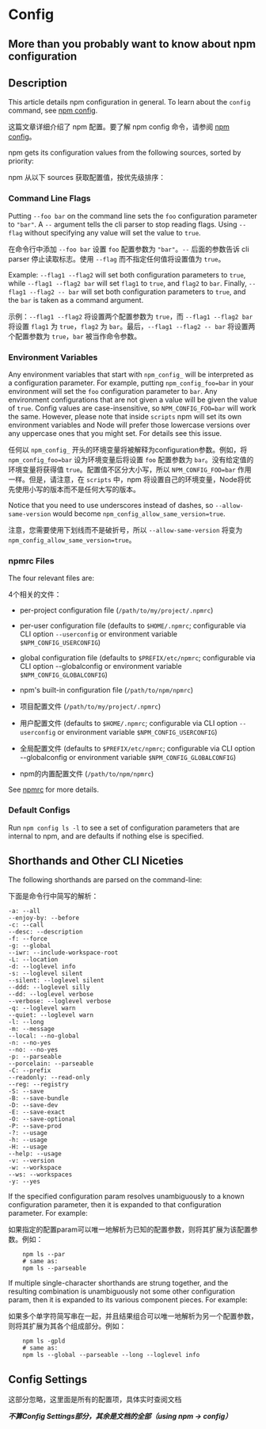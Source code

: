 # Config

## More than you probably want to know about npm configuration

## Description

This article details npm configuration in general. To learn about the `config` command, see [npm config](https://docs.npmjs.com/cli/v10/commands/npm-config).

这篇文章详细介绍了 npm 配置。要了解 npm config 命令，请参阅 [npm config](https://docs.npmjs.com/cli/v10/commands/npm-config)。

npm gets its configuration values from the following sources, sorted by priority:

npm 从以下 sources 获取配置值，按优先级排序：

### Command Line Flags

Putting `--foo bar` on the command line sets the `foo` configuration parameter to `"bar"`. A `--` argument tells the cli parser to stop reading flags. Using `--flag` without specifying any value will set the value to `true`.

在命令行中添加 `--foo bar` 设置 `foo` 配置参数为 `"bar"`。`--` 后面的参数告诉 cli parser 停止读取标志。使用 `--flag` 而不指定任何值将设置值为 `true`。

Example: `--flag1 --flag2` will set both configuration parameters to `true`, while `--flag1 --flag2 bar` will set `flag1` to `true`, and `flag2` to `bar`. Finally, `--flag1 --flag2 -- bar` will set both configuration parameters to `true`, and the `bar` is taken as a command argument.

示例：`--flag1 --flag2` 将设置两个配置参数为 `true`，而 `--flag1 --flag2 bar` 将设置 `flag1` 为 `true`，`flag2` 为 `bar`。最后，`--flag1 --flag2 -- bar` 将设置两个配置参数为 `true`，`bar` 被当作命令参数。

### Environment Variables

Any environment variables that start with `npm_config_` will be interpreted as a configuration parameter. For example, putting `npm_config_foo=bar` in your environment will set the `foo` configuration parameter to `bar`. Any environment configurations that are not given a value will be given the value of `true`. Config values are case-insensitive, so `NPM_CONFIG_FOO=bar` will work the same. However, please note that inside `scripts` npm will set its own environment variables and Node will prefer those lowercase versions over any uppercase ones that you might set. For details see this issue.

任何以 `npm_config_` 开头的环境变量将被解释为configuration参数。例如，将 `npm_config_foo=bar` 设为环境变量后将设置 `foo` 配置参数为 `bar`。没有给定值的环境变量将获得值 `true`。配置值不区分大小写，所以 `NPM_CONFIG_FOO=bar` 作用一样。但是，请注意，在 `scripts` 中，npm 将设置自己的环境变量，Node将优先使用小写的版本而不是任何大写的版本。

Notice that you need to use underscores instead of dashes, so `--allow-same-version` would become `npm_config_allow_same_version=true`.

注意，您需要使用下划线而不是破折号，所以 `--allow-same-version` 将变为 `npm_config_allow_same_version=true`。

### npmrc Files

The four relevant files are:

4个相关的文件：

- per-project configuration file (`/path/to/my/project/.npmrc`)
- per-user configuration file (defaults to `$HOME/.npmrc`; configurable via CLI option `--userconfig` or environment variable `$NPM_CONFIG_USERCONFIG`)
- global configuration file (defaults to `$PREFIX/etc/npmrc`; configurable via CLI option --globalconfig or environment variable `$NPM_CONFIG_GLOBALCONFIG`)
- npm's built-in configuration file (`/path/to/npm/npmrc`)


- 项目配置文件 (`/path/to/my/project/.npmrc`)
- 用户配置文件 (defaults to `$HOME/.npmrc`; configurable via CLI option `--userconfig` or environment variable `$NPM_CONFIG_USERCONFIG`)
- 全局配置文件 (defaults to `$PREFIX/etc/npmrc`; configurable via CLI option --globalconfig or environment variable `$NPM_CONFIG_GLOBALCONFIG`)
- npm的内置配置文件 (`/path/to/npm/npmrc`)

See [npmrc](https://docs.npmjs.com/cli/v10/configuring-npm/npmrc) for more details.

### Default Configs

Run `npm config ls -l` to see a set of configuration parameters that are internal to npm, and are defaults if nothing else is specified.

## Shorthands and Other CLI Niceties

The following shorthands are parsed on the command-line:

下面是命令行中简写的解析：

```shell
-a: --all
--enjoy-by: --before
-c: --call
--desc: --description
-f: --force
-g: --global
--iwr: --include-workspace-root
-L: --location
-d: --loglevel info
-s: --loglevel silent
--silent: --loglevel silent
--ddd: --loglevel silly
--dd: --loglevel verbose
--verbose: --loglevel verbose
-q: --loglevel warn
--quiet: --loglevel warn
-l: --long
-m: --message
--local: --no-global
-n: --no-yes
--no: --no-yes
-p: --parseable
--porcelain: --parseable
-C: --prefix
--readonly: --read-only
--reg: --registry
-S: --save
-B: --save-bundle
-D: --save-dev
-E: --save-exact
-O: --save-optional
-P: --save-prod
-?: --usage
-h: --usage
-H: --usage
--help: --usage
-v: --version
-w: --workspace
--ws: --workspaces
-y: --yes
```

If the specified configuration param resolves unambiguously to a known configuration parameter, then it is expanded to that configuration parameter. For example:

如果指定的配置param可以唯一地解析为已知的配置参数，则将其扩展为该配置参数。例如：

```shell
    npm ls --par
    # same as:
    npm ls --parseable
```

If multiple single-character shorthands are strung together, and the resulting combination is unambiguously not some other configuration param, then it is expanded to its various component pieces. For example:

如果多个单字符简写串在一起，并且结果组合可以唯一地解析为另一个配置参数，则将其扩展为其各个组成部分。例如：

```shell
    npm ls -gpld
    # same as:
    npm ls --global --parseable --long --loglevel info
```

## Config Settings

这部分忽略，这里面是所有的配置项，具体实时查阅文档

***不算Config Settings部分，其余是文档的全部（using npm -> config）***
